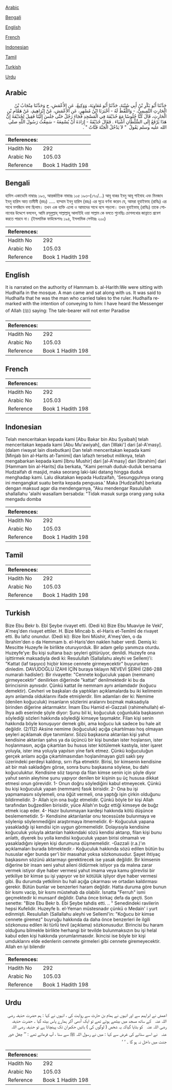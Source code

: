 [Arabic](#arabic)

[Bengali](#bengali)

[English](#english)

[French](#french)

[Indonesian](#indonesian)

[Tamil](#tamil)

[Turkish](#turkish)

[Urdu](#urdu)

## Arabic


<div dir="rtl" lang="ar" style={{fontSize:'larger',backgroundColor:'#f8f9fa',padding:20}}>
حَدَّثَنَا أَبُو بَكْرِ بْنُ أَبِي شَيْبَةَ، حَدَّثَنَا أَبُو مُعَاوِيَةَ، وَوَكِيعٌ، عَنِ الأَعْمَشِ، ح وَحَدَّثَنَا مِنْجَابُ بْنُ الْحَارِثِ التَّمِيمِيُّ، - وَاللَّفْظُ لَهُ - أَخْبَرَنَا ابْنُ مُسْهِرٍ، عَنِ الأَعْمَشِ، عَنْ إِبْرَاهِيمَ، عَنْ هَمَّامِ بْنِ الْحَارِثِ، قَالَ كُنَّا جُلُوسًا مَعَ حُذَيْفَةَ فِي الْمَسْجِدِ فَجَاءَ رَجُلٌ حَتَّى جَلَسَ إِلَيْنَا فَقِيلَ لِحُذَيْفَةَ إِنَّ هَذَا يَرْفَعُ إِلَى السُّلْطَانِ أَشْيَاءَ ‏.‏ فَقَالَ حُذَيْفَةُ - إِرَادَةَ أَنْ يُسْمِعَهُ - سَمِعْتُ رَسُولَ اللَّهِ صلى الله عليه وسلم يَقُولُ ‏ "‏ لاَ يَدْخُلُ الْجَنَّةَ قَتَّاتٌ ‏"‏ ‏.‏
</div>
<div style={{backgroundColor:'#f8f9fa',padding:20, marginBottom: 10}}><table> <thead> <tr> <th>References:</th> <th></th> </tr> </thead> <tbody><tr><td>Hadith No</td><td>292</td></tr><tr><td>Arabic No</td><td>105.03</td></tr><tr><td>Reference</td><td>Book 1 Hadith 198</td></tr></tbody></table></div>

## Bengali


<div dir="ltr" lang="bn" style={{fontSize:'larger',backgroundColor:'#f8f9fa',padding:20}}>
হাদিস একাডেমি নাম্বারঃ ১৯৩, আন্তর্জাতিক নাম্বারঃ ১০৫ ১৯৩–(১৭০/...) আবূ বাকর ইবনু আবূ শাইবাহ এবং মিনজাব ইবনু হারিস আত তামীমী (রহঃ) ..... হাম্মাম ইবনু হারিস (রহঃ) এর সূত্রে বর্ণনা করেন যে, আমরা হুযাইফাহ (রাযিঃ) এর সাথে মসজিদে বসা ছিলাম। তখন এক ব্যক্তি এলো ও আমাদের সাথে বসে পড়লো। তখন হুযাইফাহ্ (রাযিঃ) তাকে শোনানোর উদ্দেশে বললেন, আমি রসূলুল্লাহ্ সাল্লাল্লাহু আলাইহি ওয়া সাল্লাম কে বলতে শুনেছিঃ চোগলখোর জান্নাতে প্রবেশ করতে পারবে না। (ইসলামিক ফাউন্ডেশনঃ ১৯৪, ইসলামিক সেন্টারঃ ২০০)
</div>
<div style={{backgroundColor:'#f8f9fa',padding:20, marginBottom: 10}}><table> <thead> <tr> <th>References:</th> <th></th> </tr> </thead> <tbody><tr><td>Hadith No</td><td>292</td></tr><tr><td>Arabic No</td><td>105.03</td></tr><tr><td>Reference</td><td>Book 1 Hadith 198</td></tr></tbody></table></div>

## English


<div dir="ltr" lang="en" style={{fontSize:'larger',backgroundColor:'#f8f9fa',padding:20}}>
It is narrated on the authority of Hammam b. al-Harith:We were sitting with Hudhaifa in the mosque. A man came and sat along with us. It was said to Hudhaifa that he was the man who carried tales to the ruler. Hudhaifa remarked with the intention of conveying to him: I have heard the Messenger of Allah (ﷺ) saying: The tale-bearer will not enter Paradise
</div>
<div style={{backgroundColor:'#f8f9fa',padding:20, marginBottom: 10}}><table> <thead> <tr> <th>References:</th> <th></th> </tr> </thead> <tbody><tr><td>Hadith No</td><td>292</td></tr><tr><td>Arabic No</td><td>105.03</td></tr><tr><td>Reference</td><td>Book 1 Hadith 198</td></tr></tbody></table></div>

## French


<div dir="ltr" lang="fr" style={{fontSize:'larger',backgroundColor:'#f8f9fa',padding:20}}>

</div>
<div style={{backgroundColor:'#f8f9fa',padding:20, marginBottom: 10}}><table> <thead> <tr> <th>References:</th> <th></th> </tr> </thead> <tbody><tr><td>Hadith No</td><td>292</td></tr><tr><td>Arabic No</td><td>105.03</td></tr><tr><td>Reference</td><td>Book 1 Hadith 198</td></tr></tbody></table></div>

## Indonesian


<div dir="ltr" lang="id" style={{fontSize:'larger',backgroundColor:'#f8f9fa',padding:20}}>
Telah menceritakan kepada kami [Abu Bakar bin Abu Syaibah] telah menceritakan kepada kami [Abu Mu'awiyah], dan [Waki'] dari [al-A'masy]. (dalam riwayat lain disebutkan) Dan telah menceritakan kepada kami [Minjab bin al-Harits at-Tamimi] dan lafazh tersebut miliknya, telah mengabarkan kepada kami [Ibnu Mushir] dari [al-A'masy] dari [Ibrahim] dari [Hammam bin al-Harits] dia berkata, "Kami pernah duduk-duduk bersama Hudzaifah di masjid, maka seorang laki-laki datang hingga duduk menghadap kami. Lalu dikatakan kepada Hudzaifah, 'Sesungguhnya orang ini mengangkat suatu berita kepada penguasa.' Maka [Hudzaifah] berkata dengan maksud agar dia mendengarnya, "Aku mendengar Rasulullah shallallahu 'alaihi wasallam bersabda: "Tidak masuk surga orang yang suka mengadu domba
</div>
<div style={{backgroundColor:'#f8f9fa',padding:20, marginBottom: 10}}><table> <thead> <tr> <th>References:</th> <th></th> </tr> </thead> <tbody><tr><td>Hadith No</td><td>292</td></tr><tr><td>Arabic No</td><td>105.03</td></tr><tr><td>Reference</td><td>Book 1 Hadith 198</td></tr></tbody></table></div>

## Tamil


<div dir="ltr" lang="ta" style={{fontSize:'larger',backgroundColor:'#f8f9fa',padding:20}}>

</div>
<div style={{backgroundColor:'#f8f9fa',padding:20, marginBottom: 10}}><table> <thead> <tr> <th>References:</th> <th></th> </tr> </thead> <tbody><tr><td>Hadith No</td><td>292</td></tr><tr><td>Arabic No</td><td>105.03</td></tr><tr><td>Reference</td><td>Book 1 Hadith 198</td></tr></tbody></table></div>

## Turkish


<div dir="ltr" lang="tr" style={{fontSize:'larger',backgroundColor:'#f8f9fa',padding:20}}>
Bize Ebu Bekr b. Ebî Şeybe rivayet etti. (Dedi ki) Bize Ebu Muaviye ile Vekî', A'meş'den rivayet ettiler. H. Bize Mincab b. el-Haris et-Temîmî de rivayet etti. Bu lafız onundur. (Dedi ki): Bize İbni Müshir, A'meş'den, o da İbrahim'den o da Hemmam b. el-Haris'den naklen haber verdi. Demiş ki: Mescitte Huzeyfe ile birlikte oturuyorduk. Bir adam gelip yanımıza oturdu. Huzeyfe'ye: Bu kişi sultana bazı şeyleri götürüyor, denildi. Huzeyfe ona işittirmek maksadıyla dedi ki: Resulullah (Sallallahu aleyhi ve Sellem)'i: "Kattat (laf taşıyıcı) hiçbir kimse cennete girmeyecektir" buyururken dinledim. DAVUDOĞLU İZAHI İÇİN buraya tıklayın NEVEVİ ŞERHİ (286-288 numaralı hadisler): Bir rivayette: "Cennete koğuculuk yapan (nemmam) girmeyecektir" denilirken diğerinde "kattat" denilmektedir ki bu da birincisinin aynısıdır. Çünkü kattat ile nemmam aynı anlamdadır (koğucu demektir). Cevheri ve başkaları da yaptıkları açıklamalarda bu iki kelimenin aynı anlamda olduklarını ifade etmişlerdir. İlim adamları der ki: Nemime (denilen koğuculuk) insanların sözlerini aralarını bozmak maksadıyla birinden diğerine aktarmaktır. İmam Ebu Hamid el-Gazzali (rahimehullah) el-İhya adlı eserinde şöyle diyor: Şunu bil ki, koğuculuk çoğunlukla başkasının söylediği sözleri hakkında söylediği kimseye taşımaktır. Filan kişi senin hakkında böyle konuşuyor demek gibi, ama koğucu luk sadece bu hale ait değildir. (2/112) Aksine nemime (koğuculuk) açığa çıkartılması hoş olmayan şeyleri açıklamak diye tanımlanır. Sözü başkasına aktarılan kişi yahut kendisine aktarılan şahıs ya da üçüncü bir kişi bundan ister hoşlansın, ister hoşlanmasın, açığa çıkartılan bu husus ister kötülemek kastıyla, ister işaret yoluyla, ister ima yoluyla yapılsın yine fark etmez. Çünkü koğuculuğun gerçek anlamı açığa çıkartılmasından hoşlanılmayan gizli saklı şey üzerindeki perdeyi kaldırıp, sırrı ifşa etmektir. Birisi, bir kimsenin kendisine ait bir malı sakladığını görse, sonra bunu başkasına söylese, bu dahi koğuculuktur. Kendisine söz taşınıp da filan kimse senin için şöyle diyor yahut senin aleyhine şunu yapıyor denilen bir kişinin şu üç hususa dikkat etmesi onun görevidir. 1- Onun doğru söylediğini kabul etmeyecek. Çünkü bu kişi koğuculuk yapan (nemmam) fasık birisidir. 2- Ona bu işi yapmamasını söylemeli, ona öğüt vermeli, ona yaptığı işin çirkin olduğunu bildirmelidir. 3- Allah için ona buğz etmelidir. Çünkü böyle bir kişi Allah tarafından buğzedilen birisidir, yüce Allah'ın buğz ettiği kimseye de buğz etmek icap eder. 4- Hazır bulunmayan kardeşi hakkında kötü düşünce beslememetidir. 5- Kendisine aktarılanlar onu tecessüste bulunmaya ve söylenip söylenmediğini araştırmaya itmemelidir. 6- Koğuculuk yapana yasakladığı işi kendisi için uygun görmemelidir. Dolayısıyla kendisine koğuculuk yoluyla aktarılan hakkındaki sözü kendisi aktarıp, filan kişi bunu anlattı, diyerek bu yolla kendisi koğuculuk yapan birisi olmamalı ve yasakladığını işleyen kişi durumuna düşmemelidir. -Gazzali (r.a.)'ın açıklamaları burada bitmektedir.- Koğuculuk hakkında sözü edilen bütün bu hususlar eğer bunda şer'i bir masıahat yoksa sözkonusudur. Şayet ihtiyaç başkasının sözünü aktarmayı gerektirecek ise yasak değildir. Bir kimsenin diğerine bir insan seni yahut aileni öldürmek istiyor ya da malına zarar vermek istiyor diye haber vermesi yahut imama veya kamu görevlisi bir yetkiliye bir kimse şu işi yapıyor ve bir kötülük işliyor diye haber vermesi gibi. Bu durumda yetkilinin bu hali açığa çıkarması ve ortadan kaldırması gerekir. Bütün bunlar ve benzerleri haram değildir. Hatta duruma göre bunun bir kısmı vacip, bir kısmı müstehab da olabilir. İsnatta "Ferruh" ismi geçmektedir ki munsarıf değildir. Daha önce birkaç defa da geçti. Son senette: "Bize Ebu Bekr b. Ebi Şeybe tahdis etti. .. " Senedindeki ravilerin hepsi Kufelidir. Huzeyfe b. el-Yeman müstesnadır çünkü o Medain' i yurt edinmişti. Resulullah (Sallallahu aleyhi ve Selleml'in: "Koğucu bir kimse cennete giremez" buyruğu hakkında da daha önce benzerleri ile ilgili sözkonusu edilen iki türlü tevil (açıklama) sözkonusudur. Birincisi bu haram olduğunu bilmekle birlikte herhangi bir tevilde bulunmaksızın bu işi helal kabul eden kişi hakkında yorumlanmasıdır. İkincisi ise böyle bir kişi umduklarını elde edenlerin cennete girmeleri gibi cennete giremeyecektir. Allah en iyi bilendir
</div>
<div style={{backgroundColor:'#f8f9fa',padding:20, marginBottom: 10}}><table> <thead> <tr> <th>References:</th> <th></th> </tr> </thead> <tbody><tr><td>Hadith No</td><td>292</td></tr><tr><td>Arabic No</td><td>105.03</td></tr><tr><td>Reference</td><td>Book 1 Hadith 198</td></tr></tbody></table></div>

## Urdu


<div dir="rtl" lang="ur" style={{fontSize:'larger',backgroundColor:'#f8f9fa',padding:20}}>
اعمش نے ابراہیم سے اور انہوں نے ہمام بن حارث سے روایت کی ، انہوں نے کہا : ہم حضرت حذیفہ ‌رضی ‌اللہ ‌عنہ ‌ ‌ کے ساتھ مسجد میں بیٹھے ہوئے تھے تو ایک آدمی آکر ہمارے پاس بیٹھ گیا ۔ حضرت حذیفہ ‌رضی ‌اللہ ‌عنہ ‌ ‌ کو بتایا گیاکہ یہ شخص ( لوگوں کی ) باتیں حکمران تک پہنچاتا ہے تو حذیفہ ‌رضی ‌اللہ ‌عنہ ‌ ‌ نے اسے سنانے کی غرض سے کہا : میں نے رسول اللہ ﷺ سے سنا ، آپ فرماتے تھے : ’’ چغل خور جنت میں داخل نہ ہو گا ۔ ‘ ‘
</div>
<div style={{backgroundColor:'#f8f9fa',padding:20, marginBottom: 10}}><table> <thead> <tr> <th>References:</th> <th></th> </tr> </thead> <tbody><tr><td>Hadith No</td><td>292</td></tr><tr><td>Arabic No</td><td>105.03</td></tr><tr><td>Reference</td><td>Book 1 Hadith 198</td></tr></tbody></table></div>